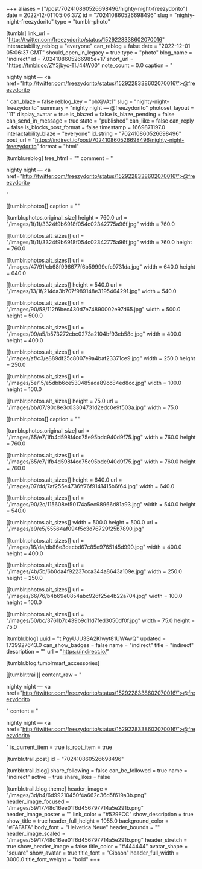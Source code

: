 +++
aliases = ["/post/702410860526698496/nighty-night-freezydorito"]
date = 2022-12-01T05:06:37Z
id = "702410860526698496"
slug = "nighty-night-freezydorito"
type = "tumblr-photo"

[tumblr]
link_url = "http://twitter.com/freezydorito/status/1529228338602070016"
interactability_reblog = "everyone"
can_reblog = false
date = "2022-12-01 05:06:37 GMT"
should_open_in_legacy = true
type = "photo"
blog_name = "indirect"
id = 7.024108605266985e+17
short_url = "https://tmblr.co/ZY3jbyc-TlJ44W00"
note_count = 0.0
caption = "<p>nighty night — <a href=\"http://twitter.com/freezydorito/status/1529228338602070016\">@freezydorito</a></p>"
can_blaze = false
reblog_key = "phXjVAt1"
slug = "nighty-night-freezydorito"
summary = "nighty night — @freezydorito"
photoset_layout = "11"
display_avatar = true
is_blazed = false
is_blaze_pending = false
can_send_in_message = true
state = "published"
can_like = false
can_reply = false
is_blocks_post_format = false
timestamp = 1669871197.0
interactability_blaze = "everyone"
id_string = "702410860526698496"
post_url = "https://indirect.io/post/702410860526698496/nighty-night-freezydorito"
format = "html"

[tumblr.reblog]
tree_html = ""
comment = "<p>nighty night — <a href=\"http://twitter.com/freezydorito/status/1529228338602070016\">@freezydorito</a></p>"

[[tumblr.photos]]
caption = ""

[tumblr.photos.original_size]
height = 760.0
url = "/images/1f/1f/3324f9b6918f054c02342775a96f.jpg"
width = 760.0

[[tumblr.photos.alt_sizes]]
url = "/images/1f/1f/3324f9b6918f054c02342775a96f.jpg"
width = 760.0
height = 760.0

[[tumblr.photos.alt_sizes]]
url = "/images/47/91/cb68f996677f6b59999cfc9731da.jpg"
width = 640.0
height = 640.0

[[tumblr.photos.alt_sizes]]
height = 540.0
url = "/images/13/1f/214da3b707f989148e3195464291.jpg"
width = 540.0

[[tumblr.photos.alt_sizes]]
url = "/images/90/58/112f6bec430d7e74890002e97d65.jpg"
width = 500.0
height = 500.0

[[tumblr.photos.alt_sizes]]
url = "/images/09/a5/b573272cbc0273a2104bf93eb58c.jpg"
width = 400.0
height = 400.0

[[tumblr.photos.alt_sizes]]
url = "/images/af/c3/e889df25c8007e9a4baf23371ce9.jpg"
width = 250.0
height = 250.0

[[tumblr.photos.alt_sizes]]
url = "/images/5e/15/e5dbb6ce530485ada89cc84ed8cc.jpg"
width = 100.0
height = 100.0

[[tumblr.photos.alt_sizes]]
height = 75.0
url = "/images/bb/07/90c8e3c03304731d2edc0e9f503a.jpg"
width = 75.0

[[tumblr.photos]]
caption = ""

[tumblr.photos.original_size]
url = "/images/65/e7/1fb4d598f4cd75e95bdc940d9f75.jpg"
width = 760.0
height = 760.0

[[tumblr.photos.alt_sizes]]
url = "/images/65/e7/1fb4d598f4cd75e95bdc940d9f75.jpg"
width = 760.0
height = 760.0

[[tumblr.photos.alt_sizes]]
height = 640.0
url = "/images/07/dd/7af255e4736ff76f9141415b6f64.jpg"
width = 640.0

[[tumblr.photos.alt_sizes]]
url = "/images/90/2c/115608ef50174a5ec98966d81a93.jpg"
width = 540.0
height = 540.0

[[tumblr.photos.alt_sizes]]
width = 500.0
height = 500.0
url = "/images/e9/e5/55564af094f5c3d76729f25b7890.jpg"

[[tumblr.photos.alt_sizes]]
url = "/images/16/da/db86e3decbd67c85e9765145d990.jpg"
width = 400.0
height = 400.0

[[tumblr.photos.alt_sizes]]
url = "/images/4b/5b/6b0da4f92237cca344a8643a109e.jpg"
width = 250.0
height = 250.0

[[tumblr.photos.alt_sizes]]
url = "/images/66/76/b4b69e0854abc926f25e4b22a704.jpg"
width = 100.0
height = 100.0

[[tumblr.photos.alt_sizes]]
url = "/images/50/bc/3761b7c439b9c11d7fed3050df0f.jpg"
width = 75.0
height = 75.0

[tumblr.blog]
uuid = "t:PgyUJU3SA2Klwyt81UWAwQ"
updated = 1739927643.0
can_show_badges = false
name = "indirect"
title = "indirect"
description = ""
url = "https://indirect.io/"

[tumblr.blog.tumblrmart_accessories]

[[tumblr.trail]]
content_raw = "<p>nighty night — <a href=\"http://twitter.com/freezydorito/status/1529228338602070016\">@freezydorito</a></p>"
content = "<p>nighty night &mdash; <a href=\"http://twitter.com/freezydorito/status/1529228338602070016\">@freezydorito</a></p>"
is_current_item = true
is_root_item = true

[tumblr.trail.post]
id = "702410860526698496"

[tumblr.trail.blog]
share_following = false
can_be_followed = true
name = "indirect"
active = true
share_likes = false

[tumblr.trail.blog.theme]
header_image = "/images/3d/b4/6d99210450f4a662c36d5f619a3b.png"
header_image_focused = "/images/59/17/48d16ee01f6d456797714a5e291b.png"
header_image_poster = ""
link_color = "#529ECC"
show_description = true
show_title = true
header_full_height = 1055.0
background_color = "#FAFAFA"
body_font = "Helvetica Neue"
header_bounds = ""
header_image_scaled = "/images/59/17/48d16ee01f6d456797714a5e291b.png"
header_stretch = true
show_header_image = false
title_color = "#444444"
avatar_shape = "square"
show_avatar = true
title_font = "Gibson"
header_full_width = 3000.0
title_font_weight = "bold"
+++
